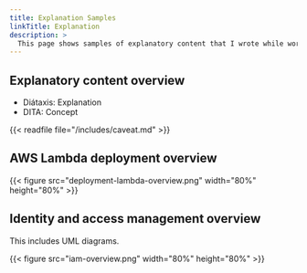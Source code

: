 ```yaml
---
title: Explanation Samples
linkTitle: Explanation
description: >
  This page shows samples of explanatory content that I wrote while working for Armory.
---
```


## Explanatory content overview

- Diátaxis: Explanation
- DITA: Concept

{{< readfile file="/includes/caveat.md" >}}

## AWS Lambda deployment overview

{{< figure src="deployment-lambda-overview.png" width="80%" height="80%" >}}

## Identity and access management overview

This includes UML diagrams.

{{< figure src="iam-overview.png" width="80%" height="80%" >}}

